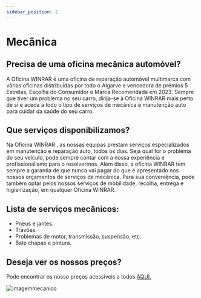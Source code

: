 ```yaml
---
sidebar_position: 2
---
```

# Mecânica

## Precisa de uma oficina mecânica automóvel?
A Oficina WINRAR é uma oficina de reparação automóvel multimarca com várias oficinas distribuídas por todo o Algarve e vencedora de prémios 5 Estrelas, Escolha do Consumidor e Marca Recomendada em 2023.
Sempre que tiver um problema no seu carro, dirija-se à Oficina WINRAR mais perto de si e aceda a todo o tipo de serviços de mecânica e manutenção auto para cuidar da saúde do seu carro. 

## Que serviços disponibilizamos?
Na Oficina WINRAR , as nossas equipas prestam serviços especializados em manutenção e reparação auto, todos os dias.
Seja qual for o problema do seu veículo, pode sempre contar com a nossa experiência e profissionalismo para o resolvermos.
Além disso, a oficina WINRAR tem sempre a garantia de que nunca vai pagar do  que é apresentado nos nossos orçamentos de serviços de mecânica. Para sua conveniência, pode também optar pelos nossos serviços de mobilidade, recolha, entrega e higienização, em qualquer Oficina WINRAR.

## Lista de serviços mecânicos:

+ Pneus e jantes.
+ Travôes.
+ Problemas de motor, transmissão, suspensão, etc.
+ Bate chapas e pintura.

## Deseja ver os nossos preços?
Pode encontrar os nosso preços acessiveis a todos [AQUI.](https://a70563.github.io/TP3/docs/Pre%C3%A7%C3%A1rio/Repara%C3%A7%C3%A3o)

![imagemmecanico](https://cdn.discordapp.com/attachments/1049372613945851975/1188091546235584543/3.png?ex=6599437a&is=6586ce7a&hm=251674c13355b56913d0853137b6037e73b591dc574247777df79339ac1e6ad1&)

